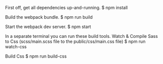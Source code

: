 
First off, get all dependencies up-and-running.
$ npm install

Build the webpack bundle.
$ npm run build

Start the webpack dev server.
$ npm start

In a separate terminal you can run these build tools.
Watch & Compile Sass to Css (scss/main.scss file to the public/css/main.css file)
$ npm run watch-css

Build Css
$ npm run build-css


